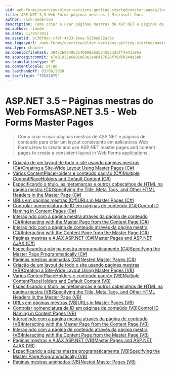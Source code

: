 ```yaml
---
uid: web-forms/overview/older-versions-getting-started/master-pages/index
title: ASP.NET 3,5-Web Forms páginas mestras | Microsoft Docs
author: rick-anderson
description: Como criar e usar páginas mestras de ASP.NET e páginas de conteúdo para criar um layout consistente em aplicativos Web Forms.
ms.author: riande
ms.date: 11/04/2011
ms.assetid: bc30f0ec-cf8f-4a33-9eee-513be872ac9c
msc.legacyurl: /web-forms/overview/older-versions-getting-started/master-pages
msc.type: chapter
ms.openlocfilehash: 3847269a495d54b0986bab245023daff4a43386a
ms.sourcegitcommit: e7e91932a6e91a63e2e46417626f39d6b244a3ab
ms.translationtype: MT
ms.contentlocale: pt-BR
ms.lasthandoff: 03/06/2020
ms.locfileid: "78585879"
---
```

# <a name="aspnet-35---web-forms-master-pages"></a><span data-ttu-id="87145-103">ASP.NET 3.5 – Páginas mestras do Web Forms</span><span class="sxs-lookup"><span data-stu-id="87145-103">ASP.NET 3.5 - Web Forms Master Pages</span></span>

> <span data-ttu-id="87145-104">Como criar e usar páginas mestras de ASP.NET e páginas de conteúdo para criar um layout consistente em aplicativos Web Forms.</span><span class="sxs-lookup"><span data-stu-id="87145-104">How to create and use ASP.NET master pages and content pages to create a consistent layout in Web Forms applications.</span></span>

- [<span data-ttu-id="87145-105">Criação de um layout de todo o site usando páginas mestras (C#)</span><span class="sxs-lookup"><span data-stu-id="87145-105">Creating a Site-Wide Layout Using Master Pages (C#)</span></span>](creating-a-site-wide-layout-using-master-pages-cs.md)
- [<span data-ttu-id="87145-106">Vários ContentPlaceHolders e conteúdo padrão (C#)</span><span class="sxs-lookup"><span data-stu-id="87145-106">Multiple ContentPlaceHolders and Default Content (C#)</span></span>](multiple-contentplaceholders-and-default-content-cs.md)
- [<span data-ttu-id="87145-107">Especificando o título, as metamarcas e outros cabeçalhos de HTML na página mestra (C#)</span><span class="sxs-lookup"><span data-stu-id="87145-107">Specifying the Title, Meta Tags, and Other HTML Headers in the Master Page (C#)</span></span>](specifying-the-title-meta-tags-and-other-html-headers-in-the-master-page-cs.md)
- [<span data-ttu-id="87145-108">URLs em páginas mestras (C#)</span><span class="sxs-lookup"><span data-stu-id="87145-108">URLs in Master Pages (C#)</span></span>](urls-in-master-pages-cs.md)
- [<span data-ttu-id="87145-109">Controlar nomenclatura de ID em páginas de conteúdo (C#)</span><span class="sxs-lookup"><span data-stu-id="87145-109">Control ID Naming in Content Pages (C#)</span></span>](control-id-naming-in-content-pages-cs.md)
- [<span data-ttu-id="87145-110">Interagindo com a página mestra através da página de conteúdo (C#)</span><span class="sxs-lookup"><span data-stu-id="87145-110">Interacting with the Master Page from the Content Page (C#)</span></span>](interacting-with-the-master-page-from-the-content-page-cs.md)
- [<span data-ttu-id="87145-111">Interagindo com a página de conteúdo através da página mestra (C#)</span><span class="sxs-lookup"><span data-stu-id="87145-111">Interacting with the Content Page from the Master Page (C#)</span></span>](interacting-with-the-content-page-from-the-master-page-cs.md)
- [<span data-ttu-id="87145-112">Páginas mestras e AJAX ASP.NET (C#)</span><span class="sxs-lookup"><span data-stu-id="87145-112">Master Pages and ASP.NET AJAX (C#)</span></span>](master-pages-and-asp-net-ajax-cs.md)
- [<span data-ttu-id="87145-113">Especificando a página mestra programaticamente (C#)</span><span class="sxs-lookup"><span data-stu-id="87145-113">Specifying the Master Page Programmatically (C#)</span></span>](specifying-the-master-page-programmatically-cs.md)
- [<span data-ttu-id="87145-114">Páginas mestras aninhadas (C#)</span><span class="sxs-lookup"><span data-stu-id="87145-114">Nested Master Pages (C#)</span></span>](nested-master-pages-cs.md)
- [<span data-ttu-id="87145-115">Criação de um layout de todo o site usando páginas mestras (VB)</span><span class="sxs-lookup"><span data-stu-id="87145-115">Creating a Site-Wide Layout Using Master Pages (VB)</span></span>](creating-a-site-wide-layout-using-master-pages-vb.md)
- [<span data-ttu-id="87145-116">Vários ContentPlaceHolders e conteúdo padrão (VB)</span><span class="sxs-lookup"><span data-stu-id="87145-116">Multiple ContentPlaceHolders and Default Content (VB)</span></span>](multiple-contentplaceholders-and-default-content-vb.md)
- [<span data-ttu-id="87145-117">Especificando o título, as metamarcas e outros cabeçalhos de HTML na página mestra (VB)</span><span class="sxs-lookup"><span data-stu-id="87145-117">Specifying the Title, Meta Tags, and Other HTML Headers in the Master Page (VB)</span></span>](specifying-the-title-meta-tags-and-other-html-headers-in-the-master-page-vb.md)
- [<span data-ttu-id="87145-118">URLs em páginas mestras (VB)</span><span class="sxs-lookup"><span data-stu-id="87145-118">URLs in Master Pages (VB)</span></span>](urls-in-master-pages-vb.md)
- [<span data-ttu-id="87145-119">Controlar nomenclatura de ID em páginas de conteúdo (VB)</span><span class="sxs-lookup"><span data-stu-id="87145-119">Control ID Naming in Content Pages (VB)</span></span>](control-id-naming-in-content-pages-vb.md)
- [<span data-ttu-id="87145-120">Interagindo com a página mestra através da página de conteúdo (VB)</span><span class="sxs-lookup"><span data-stu-id="87145-120">Interacting with the Master Page from the Content Page (VB)</span></span>](interacting-with-the-master-page-from-the-content-page-vb.md)
- [<span data-ttu-id="87145-121">Interagindo com a página de conteúdo através da página mestra (VB)</span><span class="sxs-lookup"><span data-stu-id="87145-121">Interacting with the Content Page from the Master Page (VB)</span></span>](interacting-with-the-content-page-from-the-master-page-vb.md)
- [<span data-ttu-id="87145-122">Páginas mestras e AJAX ASP.NET (VB)</span><span class="sxs-lookup"><span data-stu-id="87145-122">Master Pages and ASP.NET AJAX (VB)</span></span>](master-pages-and-asp-net-ajax-vb.md)
- [<span data-ttu-id="87145-123">Especificando a página mestra programaticamente (VB)</span><span class="sxs-lookup"><span data-stu-id="87145-123">Specifying the Master Page Programmatically (VB)</span></span>](specifying-the-master-page-programmatically-vb.md)
- [<span data-ttu-id="87145-124">Páginas mestras aninhadas (VB)</span><span class="sxs-lookup"><span data-stu-id="87145-124">Nested Master Pages (VB)</span></span>](nested-master-pages-vb.md)
